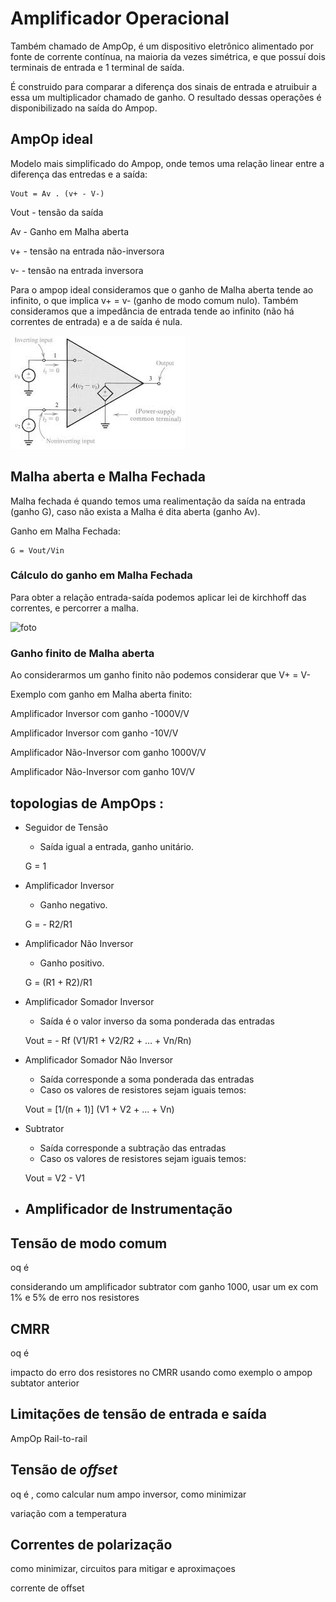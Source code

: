 # Amplificador Operacional

Também chamado de AmpOp, é um dispositivo eletrônico alimentado por fonte de corrente contínua, na maioria da vezes simétrica, e que possuí dois terminais de entrada e 1 terminal de saída.  

É construido para comparar a diferença dos sinais de entrada e atruibuir a essa um multiplicador chamado de ganho. O resultado dessas operações é disponibilizado na saída do Ampop.

## AmpOp ideal

Modelo mais simplificado do Ampop, onde temos uma relação linear entre a diferença das entredas e a saída:

    Vout = Av . (v+ - V-)

Vout - tensão da saída

Av - Ganho em Malha aberta 

v+ - tensão na entrada não-inversora

v- - tensão na entrada inversora

Para o ampop ideal consideramos que o ganho de Malha aberta tende ao infinito, o que implica v+ = v- (ganho de modo comum nulo). Também consideramos que a impedância de entrada tende ao infinito (não há correntes de entrada) e a de saída é nula.

![Ampop ideal](./img/ideal.jpeg)

## Malha aberta e Malha Fechada

Malha fechada é quando temos uma realimentação da saída na entrada (ganho G), caso não exista a Malha é dita aberta (ganho Av).

Ganho em Malha Fechada:

    G = Vout/Vin

### Cálculo do ganho em Malha Fechada

Para obter a relação entrada-saída podemos aplicar lei de kirchhoff das correntes, e percorrer a malha.

![foto]()

### Ganho finito de Malha aberta

Ao considerarmos um ganho finito não podemos considerar que V+ = V-

Exemplo com ganho em Malha aberta finito: 

Amplificador Inversor com ganho -1000V/V

Amplificador Inversor com ganho -10V/V

Amplificador Não-Inversor com ganho 1000V/V

Amplificador Não-Inversor com ganho 10V/V



## topologias de AmpOps :

+ Seguidor de Tensão
    - Saída igual a entrada, ganho unitário.
    
    G = 1

+ Amplificador Inversor
    - Ganho negativo.

    G = - R2/R1

+ Amplificador Não Inversor
    - Ganho positivo.

    G = (R1 + R2)/R1


+ Amplificador Somador Inversor
    - Saída é o valor inverso da soma ponderada das entradas

    Vout = - Rf (V1/R1 + V2/R2 + ... + Vn/Rn)

+ Amplificador Somador Não Inversor
    - Saída corresponde a soma ponderada das entradas
    - Caso os valores de resistores sejam iguais temos:

    Vout = [1/(n + 1)] (V1 + V2 + ... + Vn)

+ Subtrator
    - Saída corresponde a subtração das entradas
    - Caso os valores de resistores sejam iguais temos:

    Vout = V2 - V1

+ Amplificador de Instrumentação
    - 

## Tensão de modo comum

oq é

considerando um amplificador subtrator com ganho 1000, usar um ex com 1% e 5% de erro nos resistores

## CMRR

oq é

impacto do erro dos resistores no CMRR usando como exemplo o ampop subtator anterior

## Limitações de tensão de entrada e saída

AmpOp Rail-to-rail

## Tensão de *offset*

oq é , como calcular num ampo inversor, como minimizar

variação com a temperatura

## Correntes de polarização

como minimizar, circuitos para mitigar e aproximaçoes

corrente de offset